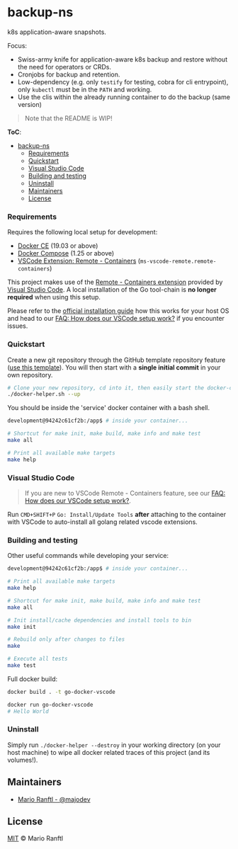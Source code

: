 # backup-ns

k8s application-aware snapshots.


Focus:
* Swiss-army knife for application-aware k8s backup and restore without the need for operators or CRDs.
* Cronjobs for backup and retention.
* Low-dependency (e.g. only `testify` for testing, cobra for cli entrypoint), only `kubectl` must be in the `PATH` and working.
* Use the clis within the already running container to do the backup (same version)

> Note that the README is WIP!

**ToC**:

- [backup-ns](#backup-ns)
    - [Requirements](#requirements)
    - [Quickstart](#quickstart)
    - [Visual Studio Code](#visual-studio-code)
    - [Building and testing](#building-and-testing)
    - [Uninstall](#uninstall)
  - [Maintainers](#maintainers)
  - [License](#license)

### Requirements

Requires the following local setup for development:

- [Docker CE](https://docs.docker.com/install/) (19.03 or above)
- [Docker Compose](https://docs.docker.com/compose/install/) (1.25 or above)
- [VSCode Extension: Remote - Containers](https://code.visualstudio.com/docs/remote/containers) (`ms-vscode-remote.remote-containers`)

This project makes use of the [Remote - Containers extension](https://code.visualstudio.com/docs/remote/containers) provided by [Visual Studio Code](https://code.visualstudio.com/). A local installation of the Go tool-chain is **no longer required** when using this setup.

Please refer to the [official installation guide](https://code.visualstudio.com/docs/remote/containers) how this works for your host OS and head to our [FAQ: How does our VSCode setup work?](https://github.com/allaboutapps/go-starter/wiki/FAQ#how-does-our-vscode-setup-work) if you encounter issues.

### Quickstart

Create a new git repository through the GitHub template repository feature ([use this template](https://github.com/majodev/go-docker-vscode/generate)). You will then start with a **single initial commit** in your own repository. 

```bash
# Clone your new repository, cd into it, then easily start the docker-compose dev environment through our helper
./docker-helper.sh --up
```

You should be inside the 'service' docker container with a bash shell.

```bash
development@94242c61cf2b:/app$ # inside your container...

# Shortcut for make init, make build, make info and make test
make all

# Print all available make targets
make help
```

### Visual Studio Code

> If you are new to VSCode Remote - Containers feature, see our [FAQ: How does our VSCode setup work?](https://github.com/allaboutapps/go-starter/wiki/FAQ#how-does-our-vscode-setup-work).

Run `CMD+SHIFT+P` `Go: Install/Update Tools` **after** attaching to the container with VSCode to auto-install all golang related vscode extensions.

### Building and testing

Other useful commands while developing your service:

```bash
development@94242c61cf2b:/app$ # inside your container...

# Print all available make targets
make help

# Shortcut for make init, make build, make info and make test
make all

# Init install/cache dependencies and install tools to bin
make init

# Rebuild only after changes to files
make

# Execute all tests
make test
```

Full docker build:

```bash
docker build . -t go-docker-vscode

docker run go-docker-vscode
# Hello World
```

### Uninstall

Simply run `./docker-helper --destroy` in your working directory (on your host machine) to wipe all docker related traces of this project (and its volumes!).

## Maintainers

- [Mario Ranftl - @majodev](https://github.com/majodev)

## License

[MIT](LICENSE) © Mario Ranftl